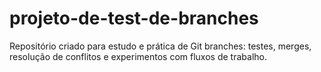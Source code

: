 # projeto-de-test-de-branches
Repositório criado para estudo e prática de Git branches: testes, merges, resolução de conflitos e experimentos com fluxos de trabalho.
